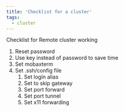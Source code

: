 ```yaml
---
title: 'Checklist for a cluster'
tags:
  - cluster
---
```


Checklist for Remote cluster working 
1. Reset password
1. Use key instead of password to save time
1. Set mobaxterm
1. Set .ssh/config file
    1. Set login alias
    1. Set to skip gateway
    1. Set port forward
    1. Set port tunnel
    1. Set x11 forwarding
